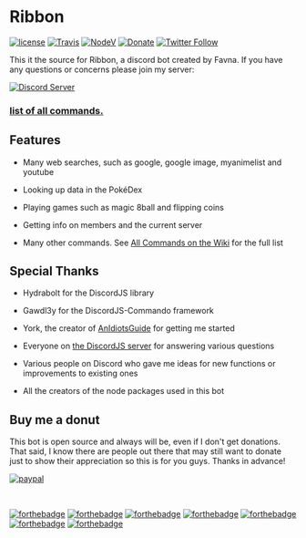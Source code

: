 # Ribbon

[![license](https://img.shields.io/github/license/Favna/Discord-Self-Bot.svg?style=flat-square)](https://github.com/Favna/Discord-Self-Bot/blob/master/LICENCE.md) [![Travis](https://img.shields.io/travis/Favna/Ribbon.svg?style=flat-square)](https://travis-ci.org/Favna/Ribbon) [![NodeV](https://img.shields.io/badge/Node-v8.9.0-FF0000.svg?style=flat-square)](https://nodejs.org/en/download/LTS/) [![Donate](https://img.shields.io/badge/Donate-PayPal-547ab8.svg?style=flat-square)](https://www.paypal.com/cgi-bin/webscr?cmd=_s-xclick&hosted_button_id=GY3CFCL25HQNJ) [![Twitter Follow](https://img.shields.io/twitter/follow/espadrine.svg?style=social&label=Follow)](https://twitter.com/Favna_)


This it the source for Ribbon, a discord bot created by Favna. If you have any questions or concerns please join my server:

[![Discord Server](https://canary.discordapp.com/api/guilds/246821351585742851/widget.png?style=banner3)](https://discord.gg/zdt5yQt)

### [**list of all commands.**](https://github.com/Favna/Ribbon/wiki)

## Features

- Many web searches, such as google, google image, myanimelist and youtube

- Looking up data in the PokéDex

- Playing games such as magic 8ball and flipping coins

- Getting info on members and the current server

- Many other commands. See [All Commands on the Wiki](https://github.com/Favna/Ribbon/wiki/All-Commands) for the full list

## Special Thanks

- Hydrabolt for the DiscordJS library

- Gawdl3y for the DiscordJS-Commando framework

- York, the creator of [AnIdiotsGuide](https://anidiots.guide/) for getting me started

- Everyone on [the DiscordJS server](https://discord.gg/bRCvFy9) for answering various questions

- Various people on Discord who gave me ideas for new functions or improvements to existing ones

- All the creators of the node packages used in this bot

## Buy me a donut

This bot is open source and always will be, even if I don't get donations. That said, I know there are people out there that may still want to donate just to show their appreciation so this is for you guys. Thanks in advance!

[![paypal](https://favna.s-ul.eu/X63BsACU.png)](https://www.paypal.com/cgi-bin/webscr?cmd=_s-xclick&hosted_button_id=GY3CFCL25HQNJ)

&nbsp;

[![forthebadge](http://forthebadge.com/images/badges/uses-js.svg)](http://forthebadge.com) [![forthebadge](http://forthebadge.com/images/badges/uses-git.svg)](http://forthebadge.com) [![forthebadge](http://forthebadge.com/images/badges/uses-badges.svg)](http://forthebadge.com) [![forthebadge](http://forthebadge.com/images/badges/powered-by-oxygen.svg)](http://forthebadge.com) [![forthebadge](http://forthebadge.com/images/badges/powered-by-electricity.svg)](http://forthebadge.com) [![forthebadge](http://forthebadge.com/images/badges/kinda-sfw.svg)](http://forthebadge.com) [![forthebadge](http://forthebadge.com/images/badges/designed-in-ms-paint.svg)](http://forthebadge.com)
